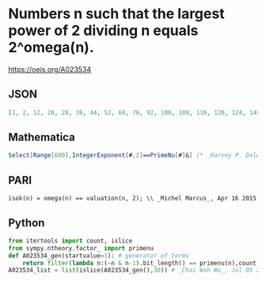 # Numbers n such that the largest power of 2 dividing n equals 2^omega\(n\)\.
https://oeis.org/A023534
## JSON
```JSON
[1, 2, 12, 20, 28, 36, 44, 52, 68, 76, 92, 100, 108, 116, 120, 124, 148, 164, 168, 172, 188, 196, 212, 236, 244, 264, 268, 280, 284, 292, 312, 316, 324, 332, 356, 360, 388, 404, 408, 412, 428, 436, 440, 452, 456, 484, 500, 504, 508, 520, 524, 548, 552, 556]
```
## Mathematica
```Mathematica
Select[Range[600],IntegerExponent[#,2]==PrimeNu[#]&] (* _Harvey P. Dale_, Jun 26 2011 *)
```
## PARI
```PARI
isok(n) = omega(n) == valuation(n, 2); \\ _Michel Marcus_, Apr 16 2015
```
## Python
```Python
from itertools import count, islice
from sympy.ntheory.factor_ import primenu
def A023534_gen(startvalue=1): # generator of terms
    return filter(lambda n:(~n & n-1).bit_length() == primenu(n),count(max(startvalue,1)))
A023534_list = list(islice(A023534_gen(),30)) # _Chai Wah Wu_, Jul 05 2022
```
